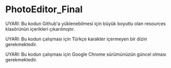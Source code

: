 # PhotoEditor_Final

UYARI: Bu kodun Github'a yüklenebilmesi için büyük boyutlu olan resources klasörünün içerikleri çıkarılmıştır.

UYARI: Bu kodun çalışması için Türkçe karakter içermeyen bir dizin gerekmektedir.

UYARI: Bu kodun çalışması için Google Chrome sürümünüzün güncel olması gerekmektedir.
